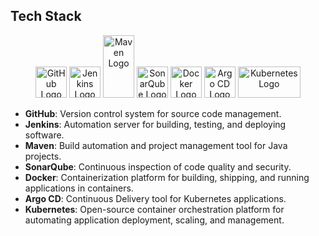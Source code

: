 ## Tech Stack

<p align="center">
  <img src="https://github.githubassets.com/images/modules/logos_page/GitHub-Mark.png" alt="GitHub Logo" width="50" height="50">
  <img src="https://www.jenkins.io/images/logos/jenkins/jenkins.svg" alt="Jenkins Logo" width="50" height="50">
  <img src="https://maven.apache.org/images/maven-logo-black-on-white.png" alt="Maven Logo" width="50" height="100">
  <img src="https://miro.medium.com/v2/resize:fit:720/format:webp/0*-A0tHZ1tuR1WoGTM.png" alt="SonarQube Logo" width="50" height="50">
  <img src="https://logos-world.net/wp-content/uploads/2021/02/Docker-Logo.png" alt="Docker Logo" width="50" height="50">
  <img src="https://www.opsmx.com/wp-content/uploads/2022/07/Argo-1-e1630327305635-1.png" alt="Argo CD Logo" width="50" height="50">
  <img src="https://kubernetes.io/images/kubernetes-horizontal-color.png" alt="Kubernetes Logo" width="100" height="50">
</p>

- **GitHub**: Version control system for source code management.
- **Jenkins**: Automation server for building, testing, and deploying software.
- **Maven**: Build automation and project management tool for Java projects.
- **SonarQube**: Continuous inspection of code quality and security.
- **Docker**: Containerization platform for building, shipping, and running applications in containers.
- **Argo CD**: Continuous Delivery tool for Kubernetes applications.
- **Kubernetes**: Open-source container orchestration platform for automating application deployment, scaling, and management.
